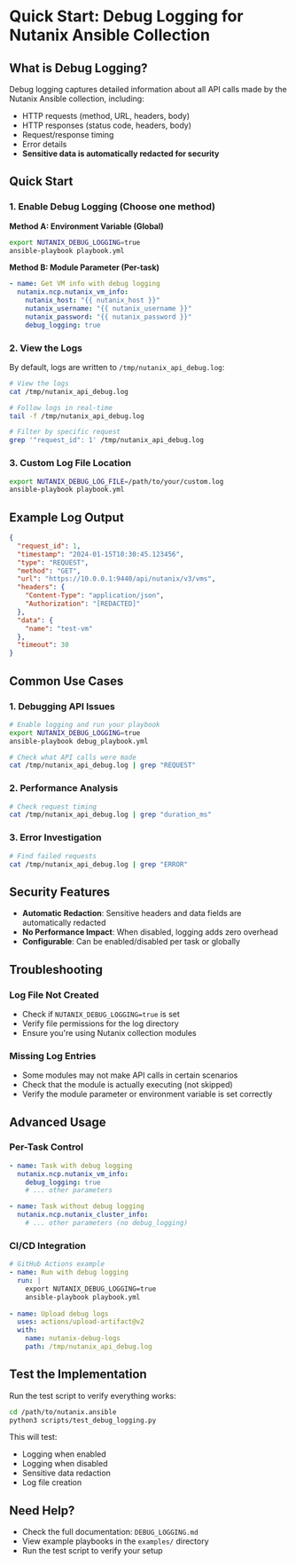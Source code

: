 # Quick Start: Debug Logging for Nutanix Ansible Collection

## What is Debug Logging?

Debug logging captures detailed information about all API calls made by the Nutanix Ansible collection, including:
- HTTP requests (method, URL, headers, body)
- HTTP responses (status code, headers, body)
- Request/response timing
- Error details
- **Sensitive data is automatically redacted for security**

## Quick Start

### 1. Enable Debug Logging (Choose one method)

**Method A: Environment Variable (Global)**
```bash
export NUTANIX_DEBUG_LOGGING=true
ansible-playbook playbook.yml
```

**Method B: Module Parameter (Per-task)**
```yaml
- name: Get VM info with debug logging
  nutanix.ncp.nutanix_vm_info:
    nutanix_host: "{{ nutanix_host }}"
    nutanix_username: "{{ nutanix_username }}"
    nutanix_password: "{{ nutanix_password }}"
    debug_logging: true
```

### 2. View the Logs

By default, logs are written to `/tmp/nutanix_api_debug.log`:

```bash
# View the logs
cat /tmp/nutanix_api_debug.log

# Follow logs in real-time
tail -f /tmp/nutanix_api_debug.log

# Filter by specific request
grep '"request_id": 1' /tmp/nutanix_api_debug.log
```

### 3. Custom Log File Location

```bash
export NUTANIX_DEBUG_LOG_FILE=/path/to/your/custom.log
ansible-playbook playbook.yml
```

## Example Log Output

```json
{
  "request_id": 1,
  "timestamp": "2024-01-15T10:30:45.123456",
  "type": "REQUEST",
  "method": "GET",
  "url": "https://10.0.0.1:9440/api/nutanix/v3/vms",
  "headers": {
    "Content-Type": "application/json",
    "Authorization": "[REDACTED]"
  },
  "data": {
    "name": "test-vm"
  },
  "timeout": 30
}
```

## Common Use Cases

### 1. Debugging API Issues
```bash
# Enable logging and run your playbook
export NUTANIX_DEBUG_LOGGING=true
ansible-playbook debug_playbook.yml

# Check what API calls were made
cat /tmp/nutanix_api_debug.log | grep "REQUEST"
```

### 2. Performance Analysis
```bash
# Check request timing
cat /tmp/nutanix_api_debug.log | grep "duration_ms"
```

### 3. Error Investigation
```bash
# Find failed requests
cat /tmp/nutanix_api_debug.log | grep "ERROR"
```

## Security Features

- **Automatic Redaction**: Sensitive headers and data fields are automatically redacted
- **No Performance Impact**: When disabled, logging adds zero overhead
- **Configurable**: Can be enabled/disabled per task or globally

## Troubleshooting

### Log File Not Created
- Check if `NUTANIX_DEBUG_LOGGING=true` is set
- Verify file permissions for the log directory
- Ensure you're using Nutanix collection modules

### Missing Log Entries
- Some modules may not make API calls in certain scenarios
- Check that the module is actually executing (not skipped)
- Verify the module parameter or environment variable is set correctly

## Advanced Usage

### Per-Task Control
```yaml
- name: Task with debug logging
  nutanix.ncp.nutanix_vm_info:
    debug_logging: true
    # ... other parameters

- name: Task without debug logging  
  nutanix.ncp.nutanix_cluster_info:
    # ... other parameters (no debug_logging)
```

### CI/CD Integration
```yaml
# GitHub Actions example
- name: Run with debug logging
  run: |
    export NUTANIX_DEBUG_LOGGING=true
    ansible-playbook playbook.yml
    
- name: Upload debug logs
  uses: actions/upload-artifact@v2
  with:
    name: nutanix-debug-logs
    path: /tmp/nutanix_api_debug.log
```

## Test the Implementation

Run the test script to verify everything works:

```bash
cd /path/to/nutanix.ansible
python3 scripts/test_debug_logging.py
```

This will test:
- Logging when enabled
- Logging when disabled  
- Sensitive data redaction
- Log file creation

## Need Help?

- Check the full documentation: `DEBUG_LOGGING.md`
- View example playbooks in the `examples/` directory
- Run the test script to verify your setup
